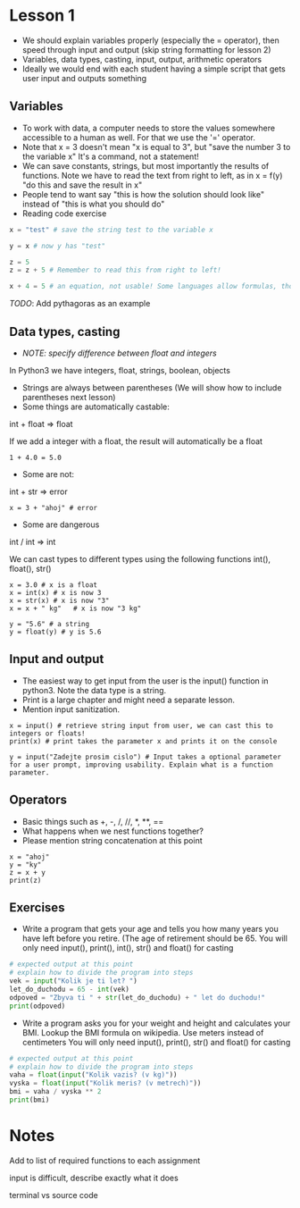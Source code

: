 # Lesson 1
* We should explain variables properly (especially the = operator), then speed through input and output (skip string formatting for lesson 2)
* Variables, data types, casting, input, output, arithmetic operators
* Ideally we would end with each student having a simple script that gets user input and outputs something
 
## Variables
* To work with data, a computer needs to store the values somewhere accessible to a human as well. For that we use the '=' operator.
* Note that x = 3 doesn't mean "x is equal to 3", but "save the number 3 to the variable x" It's a command, not a statement!
* We can save constants, strings, but most importantly the results of functions. Note we have to read the text from right to left, as in x = f(y) "do this and save the result in x"
* People tend to want say "this is how the solution should look like" instead of "this is what you should do"
* Reading code exercise 

```python
x = "test" # save the string test to the variable x

y = x # now y has "test"

z = 5
z = z + 5 # Remember to read this from right to left!

x + 4 = 5 # an equation, not usable! Some languages allow formulas, though
```
*TODO*: Add pythagoras as an example
## Data types, casting
* *NOTE: specify difference between float and integers*

In Python3 we have integers, float, strings, boolean, objects
* Strings are always between parentheses (We will show how to include parentheses next lesson)
* Some things are automatically castable:

int + float => float

If we add a integer with a float, the result will automatically be a float
```
1 + 4.0 = 5.0
```
* Some are not:

int + str => error
```
x = 3 + "ahoj" # error
```
* Some are dangerous

int / int => int

We can cast types to different types using the following functions
int(), float(), str()
```
x = 3.0 # x is a float
x = int(x) # x is now 3
x = str(x) # x is now "3"
x = x + " kg"   # x is now "3 kg"

y = "5.6" # a string
y = float(y) # y is 5.6
```

## Input and output
* The easiest way to get input from the user is the input() function in python3. Note the data type is a string.
* Print is a large chapter and might need a separate lesson. 
* Mention input sanitization.

```
x = input() # retrieve string input from user, we can cast this to integers or floats!
print(x) # print takes the parameter x and prints it on the console

y = input("Zadejte prosim cislo") # Input takes a optional parameter for a user prompt, improving usability. Explain what is a function parameter.
```

## Operators
* Basic things such as +, -, /, //, \*, \*\*, ==
* What happens when we nest functions together?
* Please mention string concatenation at this point
```
x = "ahoj"
y = "ky"
z = x + y
print(z)
```



## Exercises
* Write a program that gets your age and tells you how many years you have left before you retire. (The age of retirement should be 65.
You will only need input(), print(), int(), str() and float() for casting

```python
# expected output at this point
# explain how to divide the program into steps
vek = input("Kolik je ti let? ")
let_do_duchodu = 65 - int(vek)
odpoved = "Zbyva ti " + str(let_do_duchodu) + " let do duchodu!"
print(odpoved)
```
* Write a program asks you for your weight and height and calculates your BMI. Lookup the BMI formula on wikipedia. Use meters instead of centimeters
You will only need input(), print(), str() and float() for casting

```python
# expected output at this point
# explain how to divide the program into steps
vaha = float(input("Kolik vazis? (v kg)"))
vyska = float(input("Kolik meris? (v metrech)"))
bmi = vaha / vyska ** 2
print(bmi)
```
# Notes
Add to list of required functions to each assignment

input is difficult, describe exactly what it does

terminal vs source code
